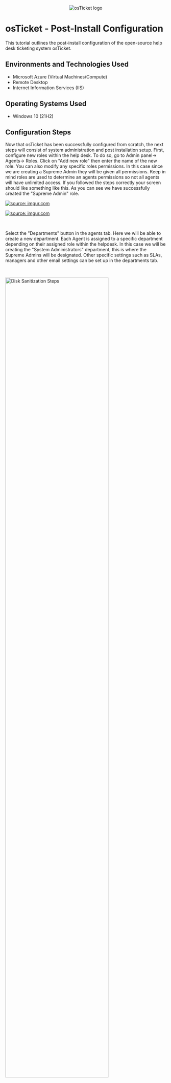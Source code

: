 <p align="center">
<img src="https://i.imgur.com/Clzj7Xs.png" alt="osTicket logo"/>
</p>

<h1>osTicket - Post-Install Configuration</h1>
This tutorial outlines the post-install configuration of the open-source help desk ticketing system osTicket.<br />


<h2>Environments and Technologies Used</h2>

- Microsoft Azure (Virtual Machines/Compute)
- Remote Desktop
- Internet Information Services (IIS)

<h2>Operating Systems Used </h2>

- Windows 10</b> (21H2)


<h2>Configuration Steps</h2>

<p>
Now that osTicket has been successfully configured from scratch, the next steps will consist of system administration and post installation setup.
First, configure new roles within the help desk. To do so, go to Admin panel-> Agents-> Roles. Click on "Add new role" then enter the name of the new role. You can also modify any specific roles permissions. In this case since we are creating a Supreme Admin they will be given all permissions. Keep in mind roles are used to determine an agents permissions so not all agents will have unlimited access. If you followed the steps correctly your screen should like something like this. As you can see we have successfully created the "Supreme Admin" role.
</p>
<a href="https://imgur.com/H7T2Ho9"><img src="https://i.imgur.com/H7T2Ho9.jpg" title="source: imgur.com" /></a>
</p>
<p>
<a href="https://imgur.com/iAFWxKZ"><img src="https://i.imgur.com/iAFWxKZ.jpg" title="source: imgur.com" /></a>
</p>
<br />
<p>
</p>
<p>
Select the "Departments" button in the agents tab. Here we will be able to create a new department. Each Agent is assigned to a specific department depending on their assigned role within the helpdesk. In this case we will be creating the "System Administrators" department, this is where the Supreme Admins will be designated. Other specific settings such as SLAs, managers and other email settings can be set up in the departments tab. 
</p>
<br />
<p>
<img src="https://i.imgur.com/dGK0RVM.png" height="80%" width="80%" alt="Disk Sanitization Steps"/>
</p>
<p>
After configuring a new department we will set up a new team. Teams allow you to pull agents from different departments you can have an A team that has top technicians from specific departments. For example you can create a help topic that correlates with a product you produce, and assign it to a team of agents that specialize in that particular product. To set up a team go to Agents->Teams. A Level I support team has been created by default, in this example we will create a Level II Support Team. 
</p>
<br />
<p>
<a href="https://imgur.com/rZ92VL7"><img src="https://i.imgur.com/rZ92VL7.jpg" title="source: imgur.com" /></a>
</p>
<p>
Now that we have set up a new team we will create a new setting that will allow anyone to create tickets. Admin Panel->Settings->User Settings.

</p>
<br />
<a href="https://imgur.com/Bf6mmTB"><img src="https://i.imgur.com/Bf6mmTB.jpg" title="source: imgur.com" /></a>
</p>
<p>
It is now time to create Agents. Agents are the employees of the helpdesk that actually work on solving tickets. Agents are assigned primary departments and given a primary role for tickets sent to their department. Agents can be given access to other departments other than their own, they can also have different roles depending on which department they are in. Permissions, Access, & Teams are be assigned in the Agents tab. 
</p>
<br />
<a href="https://imgur.com/Qls8w8E"><img src="https://i.imgur.com/Qls8w8E.jpg" title="source: imgur.com" /></a>
</p>
<p>
After creating some agents we will create users. Users are customers that create tickets when they are having issues. A user is identified with their E-mail address. To create a user follow this path Agent Panel->Users->User Directory->Add new. 
</p>
<br />
<a href="https://imgur.com/svEtDhF"><img src="https://i.imgur.com/svEtDhF.jpg" title="source: imgur.com" /></a>
</p>
<p>
SLAs Plans provide a length of time in which the help desk is expected to take in order to solve a specific ticket. SLA Plans are created by going to Admin Panel->Manage->SLA Plans. Each SLA has a schedule and within that schedule there is a grace period. In this example SEV-A has a 24/7 and a one hour grace period. 
</p>
<br />
<a href="https://imgur.com/8wwfjvm"><img src="https://i.imgur.com/8wwfjvm.jpg" title="source: imgur.com" /></a>
</p>
<p>
<a href="https://imgur.com/ujc1fLa"><img src="https://i.imgur.com/ujc1fLa.jpg" title="source: imgur.com" /></a>
</p>
<p>
Help topics help users categorize their tickets. In the example below we have made a help topic for "Business Critical Outage" this can be if customers cannot access mobile banking. 
</p>
<br />
<a href="https://imgur.com/OKfBexf"><img src="https://i.imgur.com/OKfBexf.jpg" title="source: imgur.com" /></a>
</p>
<p>
<p>
<a href="https://imgur.com/5odAgWo"><img src="https://i.imgur.com/5odAgWo.jpg" title="source: imgur.com" /></a>
</p>

